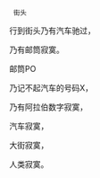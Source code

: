      街头 

   行到街头乃有汽车驰过，

   乃有邮筒寂寞。

   邮筒PO

   乃记不起汽车的号码X，

   乃有阿拉伯数字寂寞，

   汽车寂寞，

   大街寂寞，

   人类寂寞。

